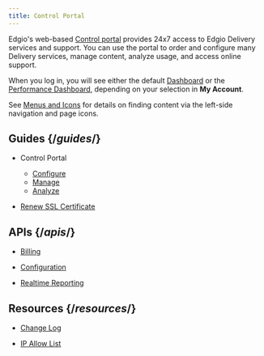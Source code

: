 ```yaml
---
title: Control Portal
---
```


Edgio's web-based [Control portal](https://control.edg.io/acontrol/#/login) provides 24x7 access to Edgio Delivery services and support. You can use the portal to order and configure many Delivery services, manage content, analyze usage, and access online support.

When you log in, you will see either the default [Dashboard](/delivery/control/support_tools/dashboard) or the [Performance Dashboard](/delivery/control/support_tools/performance_dashboard), depending on your selection in **My Account**.

See [Menus and Icons](/delivery/control/support_tools/menus_and_icons) for details on finding content via the left-side navigation and page icons.

## Guides {/*guides*/}

- Control Portal
    - [Configure](/delivery/control/configure)
    - [Manage](/delivery/control/manage)
    - [Analyze](/delivery/control/reports)

- [Renew SSL Certificate](/delivery/control/support_tools/renew_ssl_certificate)

## APIs {/*apis*/}
- [Billing](https://support.limelight.com/public/openapi/billing/index.html)

- [Configuration](https://support.limelight.com/public/openapi/configuration/index.html)

- [Realtime Reporting](https://support.limelight.com/public/openapi/realtimereporting/index.html)

## Resources {/*resources*/}
- [Change Log](/delivery/control/support_tools/change_log)

- [IP Allow List](https://control.llnw.com/aportal/support/documentation/iprssfeed/v2)
